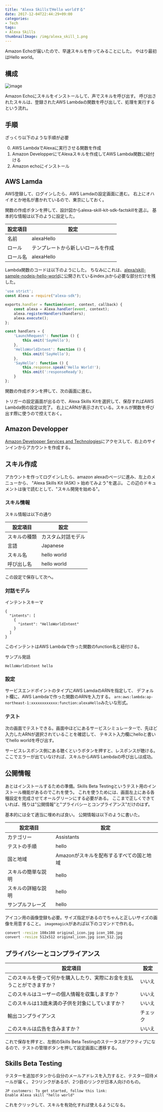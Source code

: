 ```yaml
---
title: "Alexa SkillsでHello worldする"
date: 2017-12-04T22:44:29+09:00
categories:
- Tech
tags:
- Alexa Skills
thumbnailImage: /img/alexa_skill_1.png
---
```


Amazon Echoが届いたので、早速スキルを作ってみることにした。
やはり最初はHello world。

<!--more-->

## 構成
![image](/img/alexa_skill_1.png)

Amazon Echoにスキルをインストールして、声でスキルを呼び出す。
呼び出されたスキルは、登録されたAWS Lambdaの関数を呼び出して、処理を実行するという流れ。

## 手順
ざっくり以下のような手順が必要

0. AWS LambdaでAlexaに実行させる関数を作成
0. Amazon DevelopperにてAlexaスキルを作成してAWS Lambda関数に紐付ける
0. Amazon echoにインストール

## AWS Lamda
AWS登録して、ログインしたら、AWS Lamdaの設定画面に進む。
右上にオハイオとか地名が書かれているので、東京にしておく。

関数の作成ボタンを押して、設計図からalexa-skill-kit-sdk-factskillを選ぶ。
基本的な情報は以下のように設定した。

| 設定項目             | 設定                                     |
| --------------       | --------------------                     |
| 名前                 | alexaHello                               |
| ロール               | テンプレートから新しいロールを作成       |
| ロール名             | alexaHello                               |

Lambda関数のコードは以下のようにした。
ちなみにこれは、[alexa/skill-sample-nodejs-hello-world](https://github.com/alexa/skill-sample-nodejs-hello-world)に公開されているindex.jsから必要な部分だけを残した。

```js
'use strict';
const Alexa = require("alexa-sdk");

exports.handler = function(event, context, callback) {
    const alexa = Alexa.handler(event, context);
    alexa.registerHandlers(handlers);
    alexa.execute();
};

const handlers = {
    'LaunchRequest': function () {
        this.emit('SayHello');
    },
    'HelloWorldIntent': function () {
        this.emit('SayHello');
    },
    'SayHello': function () {
        this.response.speak('Hello World!');
        this.emit(':responseReady');
    }
};
```

関数の作成ボタンを押して、次の画面に進む。

トリガーの設定画面が出るので、Alexa Skills Kitを選択して、保存すればAWS Lambda側の設定は完了。
右上にARNが表示されている。スキルが関数を呼び出す際に使うので控えておく。

## Amazon Developper
[Amazon Developper Services and Technologies](http://developer.amazon.com/)にアクセスして、右上のサインインからアカウントを作成する。


## スキル作成
アカウントを作ってログインしたら、amazon alexaのページに進み、左上のメニューから、
"Alexa Skills Kit (ASK) > 始めてみよう"を選ぶ。
この辺のドキュメントは後で読むとして、"スキル開発を始める"。

### スキル情報
スキル情報は以下の通り

| 設定項目     | 設定               |
|--------------|--------------------|
| スキルの種類 | カスタム対話モデル |
| 言語         | Japanese           |
| スキル名     | hello world        |
| 呼び出し名   | hello world        |

この設定で保存して次へ。

### 対話モデル
インテントスキーマ
```
{
  "intents": [
    {
      "intent": "HelloWorldIntent"
    }
  ]
}
```

このインテントはAWS Lambdaで作った関数のfunction名と紐付ける。

サンプル発話
```
HelloWorldIntent hello
```

### 設定
サービスエンドポイントのタイプにAWS LamdaのARNを指定して、
デフォルト欄に、AWS Lambdaで作った関数のARNを入力する。
`arn:aws:lambda:ap-northeast-1:xxxxxxxxxxxx:function:alexaHello`みたいな形式。


### テスト
次の画面でテストできる。画面中ほどにあるサービスシミュレーターで、先ほど入力したARNが選択されていることを確認して、
テキスト入力欄にhelloと書いてhello worldを呼び出す。

サービスレスポンス側にある聴くというボタンを押すと、レスポンスが聴ける。ここでエラーが出ていなければ、スキルからAWS Lambdaの呼び出しは成功。

## 公開情報
あとはインストールするための準備。Skills Beta Testingというテスト用のインストール機能があるのでこれを使う。
これを使うためには、画面左上にある各種設定を完成させてオールグリーンにする必要がある。
ここまで正しくできていれば、残りは"公開情報"と"プライバシーとコンプライアンス"だけのはず。

基本的には全て適当に埋めれば良い。
公開情報は以下のように書いた。


| 設定項目           | 設定                                     |
| --------------     | --------------------                     |
| カテゴリー         | Assistants                               |
| テストの手順       | hello                                    |
| 国と地域           | Amazonがスキルを配布するすべての国と地域 |
| スキルの簡単な説明 | hello                                    |
| スキルの詳細な説明 | hello                                    |
| サンプルフレーズ   | hello                                    |

アイコン用の画像登録も必要。サイズ指定があるのでちゃんと正しいサイズの画像を用意すること。
`imagemagick`があれば以下のコマンドで作れる。

```bash
convert -resize 108x108 original_icon.jpg icon_108.jpg
convert -resize 512x512 original_icon.jpg icon_512.jpg
```

## プライバシーとコンプライアンス

| 設定項目                                                                 | 設定                 |
| --------------                                                           | -------------------- |
| このスキルを使って何かを購入したり、実際にお金を支払うことができますか？ | いいえ               |
| このスキルはユーザーの個人情報を収集しますか？                           | いいえ               |
| このスキルは13歳未満の子供を対象にしていますか？                         | いいえ               |
| 輸出コンプライアンス                                                     | チェック             |
| このスキルは広告を含みますか？                                           | いいえ               |

これで保存を押すと、左側のSkills Beta Testingのステータスがアクティブになるので、テストの管理ボタンを押して設定画面に遷移する。

## Skills Beta Testing
テスターを追加ボタンから自分のメールアドレスを入力すると、テスター招待メールが届く。
2つリンクがあるが、2つ目のリンクが日本人向けのもの。

    JP customers: To get started, follow this link:  
    Enable Alexa skill "hello world"

これをクリックして、スキルを有効化すれば使えるようになる。
